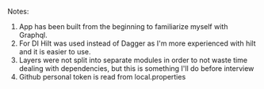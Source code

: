 Notes:
1. App has been built from the beginning to familiarize myself with Graphql.
2. For DI Hilt was used instead of Dagger as I'm more experienced with hilt and it is easier to use.
3. Layers were not split into separate modules in order to not waste time dealing with dependencies, but this is something I'll do before interview
4. Github personal token is read from local.properties
